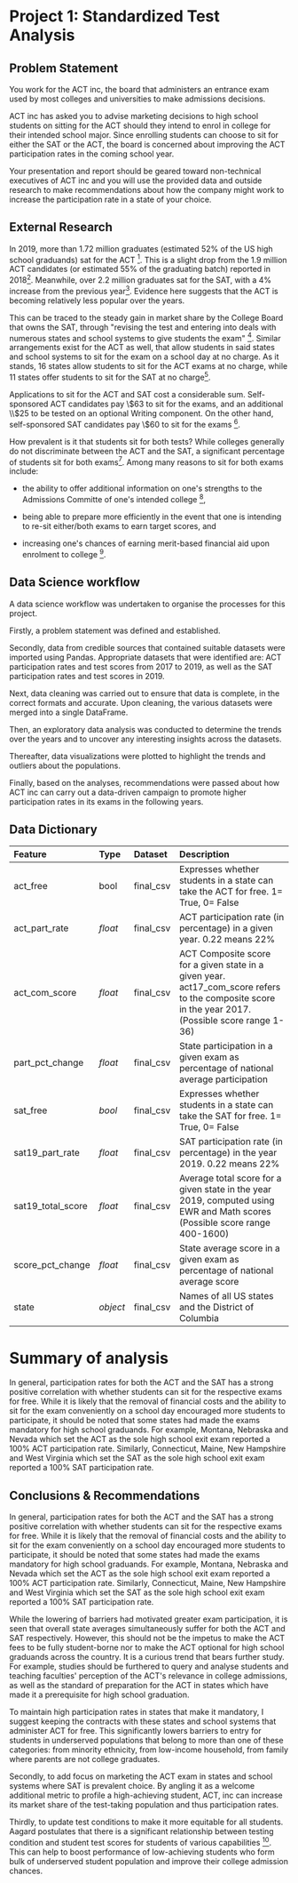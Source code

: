 # Project 1: Standardized Test Analysis


## Problem Statement

You work for the ACT inc, the board that administers an entrance exam used by most colleges and universities to make admissions decisions. <br>

ACT inc has asked you to advise marketing decisions to high school students on sitting for the ACT should they intend to enrol in college for their intended school major. Since enrolling students can choose to sit for either the SAT or the ACT, the board is concerned about improving the ACT participation rates in the coming school year. <br>

Your presentation and report should be geared toward non-technical executives of ACT inc and you will use the provided data and outside research to make recommendations about how the company might work to increase the participation rate in a state of your choice.

## External Research

In 2019, more than 1.72 million graduates (estimated 52% of the US high school graduands) sat for the ACT <a href="https://www.act.org/content/dam/act/unsecured/documents/National-CCCR-2019.pdf" target="_blank"><sup>1</sup></a>.
This is a slight drop from the 1.9 million ACT candidates (or estimated 55% of the graduating batch) reported in 2018<a href="https://www.washingtonpost.com/education/2018/10/23/sat-reclaims-title-most-widely-used-college-admission-test/" target="_blank"><sup>2</sup></a>. Meanwhile, over 2.2 million graduates sat for the SAT, with a 4% increase from the previous year<a href="https://newsroom.collegeboard.org/over-22-million-students-class-2019-took-sat-largest-group-ever" target="_blank"><sup>3</sup></a>. Evidence here suggests that the ACT is becoming relatively less popular over the years.

This can be traced to the steady gain in market share by the College Board that owns the SAT, through "revising the test and entering into deals with numerous states and school systems to give students the exam" <a href="https://www.washingtonpost.com/education/2018/10/23/sat-reclaims-title-most-widely-used-college-admission-test/" target="_blank"><sup>4</sup></a>. Similar arrangements exist for the ACT as well, that allow students in said states and school systems to sit for the exam on a school day at no charge. As it stands, 16 states allow students to sit for the ACT exams at no charge, while 11 states offer students to sit for the SAT at no charge<a href="https://www.collegeraptor.com/getting-in/articles/act-sat/states-act-sat-given-free/" target="_blank"><sup>5</sup></a>. 

Applications to sit for the ACT and SAT cost a considerable sum. Self-sponsored ACT candidates pay \\$63 to sit for the exams, and an additional \\$25 to be tested on an optional Writing component. On the other hand, self-sponsored SAT candidates pay \\$60 to sit for the exams <a href="https://blog.prepscholar.com/act-vs-sat" target="_blank"><sup>6</sup></a>.


How prevalent is it that students sit for both tests? While colleges generally do not discriminate between the ACT and the SAT, a significant percentage of students sit for both exams<a href="https://www.princetonreview.com/college-advice/4-reasons-to-take-both-sat-and-act" target="_blank"><sup>7</sup></a>. Among many reasons to sit for both exams include: 
- the ability to offer additional information on one's strengths to the Admissions Committe of one's intended college <a href="https://www.nytimes.com/2020/05/26/learning/should-students-be-required-to-take-the-sat-and-act-to-apply-to-college.html" target="_blank"><sup>8</sup></a>, 

- being able to prepare more efficiently in the event that one is intending to re-sit either/both exams to earn target scores, and 
- increasing one's chances of earning merit-based financial aid upon enrolment to college <a href="https://www.princetonreview.com/college-advice/4-reasons-to-take-both-sat-and-act" target="_blank"><sup>9</sup></a>.

## Data Science workflow

A data science workflow was undertaken to organise the processes for this project. 

Firstly, a problem statement was defined and established. 

Secondly, data from credible sources that contained suitable datasets were imported using Pandas. Appropriate datasets that were identified are: ACT participation rates and test scores from 2017 to 2019, as well as the SAT participation rates and test scores in 2019. 

Next, data cleaning was carried out to ensure that data is complete, in the correct formats and accurate. Upon cleaning, the various datasets were merged into a single DataFrame.

Then, an exploratory data analysis was conducted to determine the trends over the years and to uncover any interesting insights across the datasets. 

Thereafter, data visualizations were plotted to highlight the trends and outliers about the populations.

Finally, based on the analyses, recommendations were passed about how ACT inc can carry out a data-driven campaign to promote higher participation rates in its exams in the following years.

## Data Dictionary

|Feature|Type|Dataset|Description|
|:-----------|:---|:--------|:---------------------------------------------------------------------------------|
|act_free|bool|final_csv|Expresses whether students in a state can take the ACT for free. 1= True, 0= False|
|act_part_rate |*float*|final_csv|ACT participation rate (in percentage) in a given year. 0.22 means 22%| 
|act_com_score|*float*|final_csv|ACT Composite score for a given state in a given year. act17_com_score refers to the composite score in the year 2017. (Possible score range 1-36)| 
|part_pct_change|*float*|final_csv|State participation in a given exam as percentage of national average participation| 
|sat_free|*bool*|final_csv|Expresses whether students in a state can take the SAT for free. 1= True, 0= False| 
|sat19_part_rate|*float*|final_csv|SAT participation rate (in percentage) in the year 2019. 0.22 means 22%|
|sat19_total_score|*float*|final_csv|Average total score for a given state in the year 2019, computed using EWR and Math scores (Possible score range 400-1600)|  
|score_pct_change|*float*|final_csv|State average score in a given exam as percentage of national average score| 
|state|*object*|final_csv|Names of all US states and the District of Columbia| 


# Summary of analysis

In general, participation rates for both the ACT and the SAT has a strong positive correlation with whether students can sit for the respective exams for free. While it is likely that the removal of financial costs and the ability to sit for the exam conveniently on a school day encouraged more students to participate, it should be noted that some states had made the exams mandatory for high school graduands. For example, Montana, Nebraska and Nevada which set the ACT as the sole high school exit exam reported a 100% ACT participation rate. Similarly, Connecticut, Maine, New Hampshire and West Virginia which set the SAT as the sole high school exit exam reported a 100% SAT participation rate.

## Conclusions & Recommendations

In general, participation rates for both the ACT and the SAT has a strong positive correlation with whether students can sit for the respective exams for free. While it is likely that the removal of financial costs and the ability to sit for the exam conveniently on a school day encouraged more students to participate, it should be noted that some states had made the exams mandatory for high school graduands. For example, Montana, Nebraska and Nevada which set the ACT as the sole high school exit exam reported a 100% ACT participation rate. Similarly, Connecticut, Maine, New Hampshire and West Virginia which set the SAT as the sole high school exit exam reported a 100% SAT participation rate.

While the lowering of barriers had motivated greater exam participation, it is seen that overall state averages simultaneously suffer for both the ACT and SAT respectively. However, this should not be the impetus to make the ACT fees to be fully student-borne nor to make the ACT optional for high school graduands across the country. It is a curious trend that bears further study. For example, studies should be furthered to query and analyse students and teaching faculties' perception of the ACT's relevance in college admissions, as well as the standard of preparation for the ACT in states which have made it a prerequisite for high school graduation.

To maintain high participation rates in states that make it mandatory, I suggest keeping the contracts with these states and school systems  that administer ACT for free. This significantly lowers barriers to entry for students in underserved populations that belong to more than one of these categories: from minority ethnicity, from low-income household, from family where parents are not college graduates.

Secondly, to add focus on marketing the ACT exam in states and school systems where SAT is prevalent choice. By angling it as a welcome additional metric to profile a high-achieving student, ACT, inc can increase its market share of the test-taking population and thus participation rates. 

Thirdly, to update test conditions to make it more equitable for all students. Aagard postulates that there is a significant relationship between testing condition and student test scores for students of various capabilities <a href="https://www.thefreelibrary.com/The+relationship+between+testing+condition+and+student+test+scores.-a0126582635" target="_blank"><sup>10</sup></a>. This can help to boost performance of low-achieving students who form bulk of underserved student population and improve their college admission chances.
